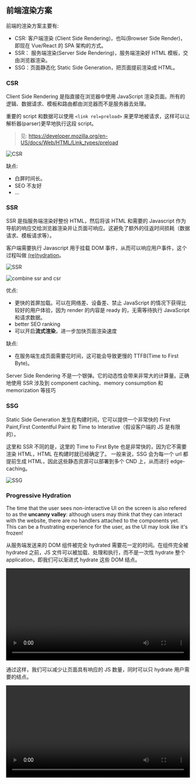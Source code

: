 ## 前端渲染方案

前端的渲染方案主要有:

- CSR: 客户端渲染 (Client Side Rendering)，也叫(Browser Side Render)，即现在 Vue/React 的 SPA 架构的方式。
- SSR： 服务端渲染(Server Side Rendering)，服务端渲染好 HTML 模板，交由浏览器渲染。
- SSG：页面静态化 Static Side Generation，把页面提前渲染成 HTML。

### CSR

Client Side Rendering 是指直接在浏览器中使用 JavaScript 渲染页面。所有的逻辑、数据请求、模板和路由都由浏览器而不是服务器去处理。

重要的 script 和数据可以使用 `<link rel=preload>` 来更早地被请求，这样可以让解析器(parser)更早地执行这段 script。

> 见: https://developer.mozilla.org/en-US/docs/Web/HTML/Link_types/preload

![CSR](https://lqy-blog.oss-cn-hangzhou.aliyuncs.com/csr.png)

缺点:

- 白屏时间长。
- SEO 不友好
- ...

### SSR

SSR 是指服务端渲染好整份 HTML，然后将该 HTML 和需要的 Javascript 作为导航的响应交给浏览器渲染并让页面可响应。这避免了额外的往返时间损耗（数据请求、模板请求等）。

客户端需要执行 Javascript 用于挂载 DOM 事件，从而可以响应用户事件，这个过程叫做 [(re)hydration](https://vite-plugin-ssr.com/hydration)。

![SSR](https://lqy-blog.oss-cn-hangzhou.aliyuncs.com/ssr.png)

![combine ssr and csr](https://lqy-blog.oss-cn-hangzhou.aliyuncs.com/combind-ssr-and-csr.webp)

优点:

- 更快的首屏加载。可以在网络差、设备差、禁止 JavaScript 的情况下获得比较好的用户体验，因为 render 的内容是 ready 的，无需等待执行 JavaScript 和请求数据。
- better SEO ranking
- 可以开启**流式渲染**，进一步加快页面渲染速度

缺点:

- 在服务端生成页面需要花时间，这可能会导致更慢的 TTFB(Time to First Byte)。

Server Side Rendering 不是一个银弹。它的动态性会带来非常大的计算量。正确地使用 SSR 涉及到 component caching、memory consumption 和 memorization 等技巧

### SSG

Static Side Generation 发生在构建时间，它可以提供一个非常快的 First Paint,First Contentful Paint 和 Time to Interative（假设客户端的 JS 是有限的）。

这里和 SSR 不同的是，这里的 Time to First Byte 也是非常快的，因为它不需要渲染 HTML，HTML 在构建时就已经确定了。 一般来说，SSG 会为每一个 url 都提前生成 HTML，因此这些静态资源可以部署到多个 CND 上，从而进行 edge-caching。

![SSG](https://lqy-blog.oss-cn-hangzhou.aliyuncs.com/ssg.png)

### Progressive Hydration

The time that the user sees non-interactive UI on the screen is also refered to as the **uncanny valley**: although users may think that they can interact with the website, there are no handlers attached to the components yet. This can be a frustrating experience for the user, as the UI may look like it's frozen!

从服务端发送来的 DOM 组件被完全 hydrated 需要花一定的时间。在组件完全被 hydrated 之前，JS 文件可以被加载、处理和执行，而不是一次性 hydrate 整个 application，即我们可以渐进式 hydrate 这些 DOM 结点。

<video controls width="100%" src="https://lqy-blog.oss-cn-hangzhou.aliyuncs.com/prog-rehy-2.mp4">
</video>

通过这样，我们可以减少让页面具有响应的 JS 数量，同时可以只 hydrate 用户需要的结点。

<video controls width="100%" src="https://lqy-blog.oss-cn-hangzhou.aliyuncs.com/prog-rehy-5.mp4">

Progressive hydrate 可以让我们只 hydrate 特定条件的组件，比如只 hydrate 视口内可见的组件。

progressive hydration 有可能在特定条件下让组件无法响应，但是这个基本上对用户来说无感。
